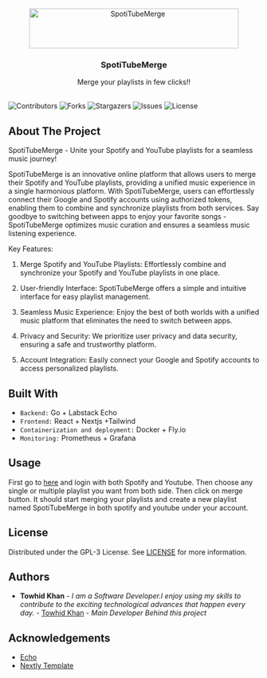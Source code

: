 <br/>
<p align="center">
  <a href="https://github.com/KnockOutEZ/spotitubemerge">
    <img src="https://iili.io/HZ5XyrP.md.png" alt="SpotiTubeMerge" width="420" height="80">
  </a>

  <h3 align="center">SpotiTubeMerge</h3>

  <p align="center">
    Merge your playlists in few clicks!!
    <br/>
    <br/>
  </p>
</p>

![Contributors](https://img.shields.io/github/contributors/KnockOutEZ/spotitubemerge?color=dark-green) ![Forks](https://img.shields.io/github/forks/KnockOutEZ/spotitubemerge?style=social) ![Stargazers](https://img.shields.io/github/stars/KnockOutEZ/spotitubemerge?style=social) ![Issues](https://img.shields.io/github/issues/KnockOutEZ/spotitubemerge) ![License](https://img.shields.io/github/license/KnockOutEZ/spotitubemerge) 

## About The Project

SpotiTubeMerge - Unite your Spotify and YouTube playlists for a seamless music journey!

SpotiTubeMerge is an innovative online platform that allows users to merge their Spotify and YouTube playlists, providing a unified music experience in a single harmonious platform. With SpotiTubeMerge, users can effortlessly connect their Google and Spotify accounts using authorized tokens, enabling them to combine and synchronize playlists from both services. Say goodbye to switching between apps to enjoy your favorite songs - SpotiTubeMerge optimizes music curation and ensures a seamless music listening experience.

Key Features:

1) Merge Spotify and YouTube Playlists: Effortlessly combine and synchronize your Spotify and YouTube playlists in one place.

2) User-friendly Interface: SpotiTubeMerge offers a simple and intuitive interface for easy playlist management.
    
3) Seamless Music Experience: Enjoy the best of both worlds with a unified music platform that eliminates the need to switch between apps.
    
4) Privacy and Security: We prioritize user privacy and data security, ensuring a safe and trustworthy platform.
    
5) Account Integration: Easily connect your Google and Spotify accounts to access personalized playlists.

## Built With

* `Backend:` Go + Labstack Echo
* `Frontend:` React + Nextjs +Tailwind
* `Containerization and deployment:` Docker + Fly.io
* `Monitoring:` Prometheus + Grafana

## Usage

First go to [here](https://spotitubemerge.nexentra.online/auth) and login with both Spotify and Youtube. Then choose any single or multiple playlist you want from both side. Then click on merge button. It should start merging your playlists and create a new playlist named SpotiTubeMerge in both spotify and youtube under your account.


## License

Distributed under the GPL-3 License. See [LICENSE](https://github.com/KnockOutEZ/spotitubemerge/blob/main/LICENSE.md) for more information.

## Authors

* **Towhid Khan** - *I am a Software Developer.I enjoy using my skills to contribute to the exciting technological advances that happen every day.* - [Towhid Khan](https://github.com/KnockOutEZ) - *Main Developer Behind this project*

## Acknowledgements

* [Echo](https://github.com/labstack/echo)
* [Nextly Template](https://github.com/web3templates/nextly-template)

